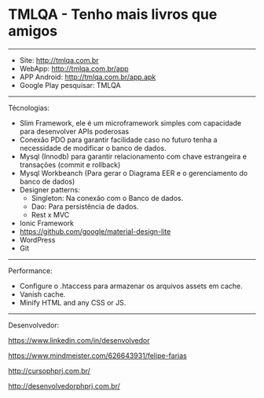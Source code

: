 # TMLQA - Tenho mais livros que amigos
---------------------------------


- Site: http://tmlqa.com.br
- WebApp: http://tmlqa.com.br/app
- APP Android: http://tmlqa.com.br/app.apk
- Google Play pesquisar: TMLQA

---------------------------------------

Técnologias:

- Slim Framework, ele é um microframework simples com capacidade para desenvolver APIs poderosas
- Conexão PDO para garantir facilidade caso no futuro tenha a necessidade de modificar o banco de dados.
- Mysql (Innodb) para garantir relacionamento com chave estrangeira e transações (commit e rollback)
- Mysql Workbeanch (Para gerar o Diagrama EER e o gerenciamento do banco de dados)
- Designer patterns:
    - Singleton: Na conexão com o Banco de dados.
    - Dao: Para persistência de dados.
    - Rest x MVC
- Ionic Framework
- https://github.com/google/material-design-lite
- WordPress
- Git

---------------------------------------

Performance:
- Configure o .htaccess para armazenar os arquivos assets em cache.
- Vanish cache.
- Minify HTML and any CSS or JS.

---------------------------------------

Desenvolvedor:

https://www.linkedin.com/in/desenvolvedor

https://www.mindmeister.com/626643931/felipe-farias

http://cursophprj.com.br/

http://desenvolvedorphprj.com.br/
